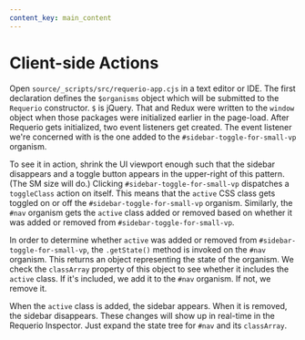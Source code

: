 ```yaml
---
content_key: main_content
---
```

# Client-side Actions 

Open `source/_scripts/src/requerio-app.cjs` in a text editor or IDE. The first 
declaration defines the `$organisms` object which will be submitted to the 
`Requerio` constructor. `$` is jQuery. That and Redux were written to the 
`window` object when those packages were initialized earlier in the page-load. 
After Requerio gets initialized, two event listeners get created. The event 
listener we're concerned with is the one added to the 
`#sidebar-toggle-for-small-vp` organism.

To see it in action, shrink the UI viewport enough such that the sidebar 
disappears and a toggle button appears in the upper-right of this pattern. (The 
SM size will do.) Clicking `#sidebar-toggle-for-small-vp` dispatches a 
`toggleClass` action on itself. This means that the `active` CSS class gets 
toggled on or off the `#sidebar-toggle-for-small-vp` organism. Similarly, the 
`#nav` organism gets the `active` class added or removed based on whether it was 
added or removed from `#sidebar-toggle-for-small-vp`.

In order to determine whether `active` was added or removed from 
`#sidebar-toggle-for-small-vp`, the `.getState()` method is invoked on the 
`#nav` organism. This returns an object representing the state of the organism. 
We check the `classArray` property of this object to see whether it includes 
the `active` class. If it's included, we add it to the `#nav` organism. If not, 
we remove it.

When the `active` class is added, the sidebar appears. When it is removed, the sidebar 
disappears. These changes will show up in real-time in the Requerio Inspector. Just 
expand the state tree for `#nav` and its `classArray`.
